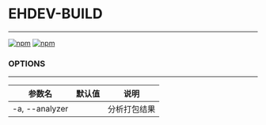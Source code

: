 # EHDEV-BUILD
---

[![npm](https://img.shields.io/npm/v/ehdev-build.svg)]()
[![npm](https://img.shields.io/npm/dt/ehdev-build.svg)]()

### OPTIONS
---

| 参数名            | 默认值  | 说明     |
| -------------- | ---- | ------ |
| -a, --analyzer |      | 分析打包结果 |